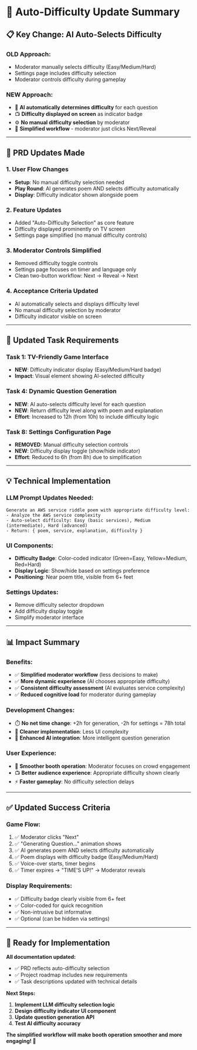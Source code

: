 # 🤖 Auto-Difficulty Update Summary

## 📋 **Key Change: AI Auto-Selects Difficulty**

### **OLD Approach:**
- Moderator manually selects difficulty (Easy/Medium/Hard)
- Settings page includes difficulty selection
- Moderator controls difficulty during gameplay

### **NEW Approach:**
- 🤖 **AI automatically determines difficulty** for each question
- 📺 **Difficulty displayed on screen** as indicator badge
- ⚙️ **No manual difficulty selection** by moderator
- 🎯 **Simplified workflow** - moderator just clicks Next/Reveal

---

## 🔄 **PRD Updates Made**

### **1. User Flow Changes**
- **Setup**: No manual difficulty selection needed
- **Play Round**: AI generates poem AND selects difficulty automatically
- **Display**: Difficulty indicator shown alongside poem

### **2. Feature Updates**
- Added "Auto-Difficulty Selection" as core feature
- Difficulty displayed prominently on TV screen
- Settings page simplified (no manual difficulty controls)

### **3. Moderator Controls Simplified**
- Removed difficulty toggle controls
- Settings page focuses on timer and language only
- Clean two-button workflow: Next → Reveal → Next

### **4. Acceptance Criteria Updated**
- AI automatically selects and displays difficulty level
- No manual difficulty selection by moderator
- Difficulty indicator visible on screen

---

## 🎯 **Updated Task Requirements**

### **Task 1: TV-Friendly Game Interface**
- **NEW**: Difficulty indicator display (Easy/Medium/Hard badge)
- **Impact**: Visual element showing AI-selected difficulty

### **Task 4: Dynamic Question Generation**
- **NEW**: AI auto-selects difficulty level for each question
- **NEW**: Return difficulty level along with poem and explanation
- **Effort**: Increased to 12h (from 10h) to include difficulty logic

### **Task 8: Settings Configuration Page**
- **REMOVED**: Manual difficulty selection controls
- **NEW**: Difficulty display toggle (show/hide indicator)
- **Effort**: Reduced to 6h (from 8h) due to simplification

---

## 💡 **Technical Implementation**

### **LLM Prompt Updates Needed:**
```
Generate an AWS service riddle poem with appropriate difficulty level:
- Analyze the AWS service complexity
- Auto-select difficulty: Easy (basic services), Medium (intermediate), Hard (advanced)
- Return: { poem, service, explanation, difficulty }
```

### **UI Components:**
- **Difficulty Badge**: Color-coded indicator (Green=Easy, Yellow=Medium, Red=Hard)
- **Display Logic**: Show/hide based on settings preference
- **Positioning**: Near poem title, visible from 6+ feet

### **Settings Updates:**
- Remove difficulty selector dropdown
- Add difficulty display toggle
- Simplify moderator interface

---

## 📊 **Impact Summary**

### **Benefits:**
- ✅ **Simplified moderator workflow** (less decisions to make)
- ✅ **More dynamic experience** (AI chooses appropriate difficulty)
- ✅ **Consistent difficulty assessment** (AI evaluates service complexity)
- ✅ **Reduced cognitive load** for moderator during gameplay

### **Development Changes:**
- ⏱️ **No net time change**: +2h for generation, -2h for settings = 78h total
- 🎯 **Cleaner implementation**: Less UI complexity
- 🤖 **Enhanced AI integration**: More intelligent question generation

### **User Experience:**
- 🎪 **Smoother booth operation**: Moderator focuses on crowd engagement
- 📺 **Better audience experience**: Appropriate difficulty shown clearly
- ⚡ **Faster gameplay**: No difficulty selection delays

---

## ✅ **Updated Success Criteria**

### **Game Flow:**
1. ✅ Moderator clicks "Next"
2. ✅ "Generating Question..." animation shows
3. ✅ AI generates poem AND selects difficulty automatically
4. ✅ Poem displays with difficulty badge (Easy/Medium/Hard)
5. ✅ Voice-over starts, timer begins
6. ✅ Timer expires → "TIME'S UP!" → Moderator reveals

### **Display Requirements:**
- ✅ Difficulty badge clearly visible from 6+ feet
- ✅ Color-coded for quick recognition
- ✅ Non-intrusive but informative
- ✅ Optional (can be hidden via settings)

---

## 🚀 **Ready for Implementation**

**All documentation updated:**
- ✅ PRD reflects auto-difficulty selection
- ✅ Project roadmap includes new requirements
- ✅ Task descriptions updated with technical details

**Next Steps:**
1. **Implement LLM difficulty selection logic**
2. **Design difficulty indicator UI component**
3. **Update question generation API**
4. **Test AI difficulty accuracy**

**The simplified workflow will make booth operation smoother and more engaging! 🎯**

